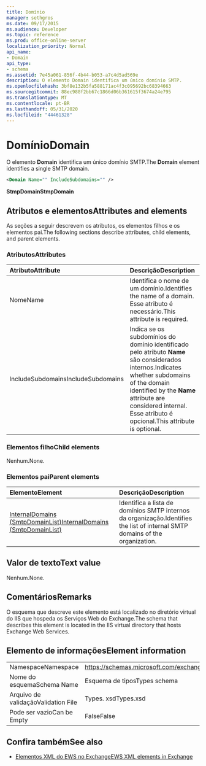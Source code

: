 ```yaml
---
title: Domínio
manager: sethgros
ms.date: 09/17/2015
ms.audience: Developer
ms.topic: reference
ms.prod: office-online-server
localization_priority: Normal
api_name:
- Domain
api_type:
- schema
ms.assetid: 7e45a061-856f-4b44-b053-a7c4d5ad569e
description: O elemento Domain identifica um único domínio SMTP.
ms.openlocfilehash: 3bf8e132b5fa588171ac4f3c095692bc68394663
ms.sourcegitcommit: 88ec988f2bb67c1866d06b361615f3674a24e795
ms.translationtype: MT
ms.contentlocale: pt-BR
ms.lasthandoff: 05/31/2020
ms.locfileid: "44461328"
---
```

# <a name="domain"></a><span data-ttu-id="9596b-103">Domínio</span><span class="sxs-lookup"><span data-stu-id="9596b-103">Domain</span></span>

<span data-ttu-id="9596b-104">O elemento **Domain** identifica um único domínio SMTP.</span><span class="sxs-lookup"><span data-stu-id="9596b-104">The **Domain** element identifies a single SMTP domain.</span></span> 
  
```xml
<Domain Name="" IncludeSubdomains="" />
```

 <span data-ttu-id="9596b-105">**StmpDomain**</span><span class="sxs-lookup"><span data-stu-id="9596b-105">**StmpDomain**</span></span>
## <a name="attributes-and-elements"></a><span data-ttu-id="9596b-106">Atributos e elementos</span><span class="sxs-lookup"><span data-stu-id="9596b-106">Attributes and elements</span></span>

<span data-ttu-id="9596b-107">As seções a seguir descrevem os atributos, os elementos filhos e os elementos pai.</span><span class="sxs-lookup"><span data-stu-id="9596b-107">The following sections describe attributes, child elements, and parent elements.</span></span>
  
### <a name="attributes"></a><span data-ttu-id="9596b-108">Atributos</span><span class="sxs-lookup"><span data-stu-id="9596b-108">Attributes</span></span>

|<span data-ttu-id="9596b-109">**Atributo**</span><span class="sxs-lookup"><span data-stu-id="9596b-109">**Attribute**</span></span>|<span data-ttu-id="9596b-110">**Descrição**</span><span class="sxs-lookup"><span data-stu-id="9596b-110">**Description**</span></span>|
|:-----|:-----|
|<span data-ttu-id="9596b-111">Nome</span><span class="sxs-lookup"><span data-stu-id="9596b-111">Name</span></span>  <br/> |<span data-ttu-id="9596b-112">Identifica o nome de um domínio.</span><span class="sxs-lookup"><span data-stu-id="9596b-112">Identifies the name of a domain.</span></span> <span data-ttu-id="9596b-113">Esse atributo é necessário.</span><span class="sxs-lookup"><span data-stu-id="9596b-113">This attribute is required.</span></span>  <br/> |
|<span data-ttu-id="9596b-114">IncludeSubdomains</span><span class="sxs-lookup"><span data-stu-id="9596b-114">IncludeSubdomains</span></span>  <br/> |<span data-ttu-id="9596b-115">Indica se os subdomínios do domínio identificado pelo atributo **Name** são considerados internos.</span><span class="sxs-lookup"><span data-stu-id="9596b-115">Indicates whether subdomains of the domain identified by the **Name** attribute are considered internal.</span></span> <span data-ttu-id="9596b-116">Esse atributo é opcional.</span><span class="sxs-lookup"><span data-stu-id="9596b-116">This attribute is optional.</span></span>  <br/> |
   
### <a name="child-elements"></a><span data-ttu-id="9596b-117">Elementos filho</span><span class="sxs-lookup"><span data-stu-id="9596b-117">Child elements</span></span>

<span data-ttu-id="9596b-118">Nenhum.</span><span class="sxs-lookup"><span data-stu-id="9596b-118">None.</span></span>
  
### <a name="parent-elements"></a><span data-ttu-id="9596b-119">Elementos pai</span><span class="sxs-lookup"><span data-stu-id="9596b-119">Parent elements</span></span>

|<span data-ttu-id="9596b-120">**Elemento**</span><span class="sxs-lookup"><span data-stu-id="9596b-120">**Element**</span></span>|<span data-ttu-id="9596b-121">**Descrição**</span><span class="sxs-lookup"><span data-stu-id="9596b-121">**Description**</span></span>|
|:-----|:-----|
|[<span data-ttu-id="9596b-122">InternalDomains (SmtpDomainList)</span><span class="sxs-lookup"><span data-stu-id="9596b-122">InternalDomains (SmtpDomainList)</span></span>](internaldomains-smtpdomainlist.md) <br/> |<span data-ttu-id="9596b-123">Identifica a lista de domínios SMTP internos da organização.</span><span class="sxs-lookup"><span data-stu-id="9596b-123">Identifies the list of internal SMTP domains of the organization.</span></span>  <br/> |
   
## <a name="text-value"></a><span data-ttu-id="9596b-124">Valor de texto</span><span class="sxs-lookup"><span data-stu-id="9596b-124">Text value</span></span>

<span data-ttu-id="9596b-125">Nenhum.</span><span class="sxs-lookup"><span data-stu-id="9596b-125">None.</span></span>
  
## <a name="remarks"></a><span data-ttu-id="9596b-126">Comentários</span><span class="sxs-lookup"><span data-stu-id="9596b-126">Remarks</span></span>

<span data-ttu-id="9596b-127">O esquema que descreve este elemento está localizado no diretório virtual do IIS que hospeda os Serviços Web do Exchange.</span><span class="sxs-lookup"><span data-stu-id="9596b-127">The schema that describes this element is located in the IIS virtual directory that hosts Exchange Web Services.</span></span>
  
## <a name="element-information"></a><span data-ttu-id="9596b-128">Elemento de informações</span><span class="sxs-lookup"><span data-stu-id="9596b-128">Element information</span></span>

|||
|:-----|:-----|
|<span data-ttu-id="9596b-129">Namespace</span><span class="sxs-lookup"><span data-stu-id="9596b-129">Namespace</span></span>  <br/> |https://schemas.microsoft.com/exchange/services/2006/types  <br/> |
|<span data-ttu-id="9596b-130">Nome do esquema</span><span class="sxs-lookup"><span data-stu-id="9596b-130">Schema Name</span></span>  <br/> |<span data-ttu-id="9596b-131">Esquema de tipos</span><span class="sxs-lookup"><span data-stu-id="9596b-131">Types schema</span></span>  <br/> |
|<span data-ttu-id="9596b-132">Arquivo de validação</span><span class="sxs-lookup"><span data-stu-id="9596b-132">Validation File</span></span>  <br/> |<span data-ttu-id="9596b-133">Types. xsd</span><span class="sxs-lookup"><span data-stu-id="9596b-133">Types.xsd</span></span>  <br/> |
|<span data-ttu-id="9596b-134">Pode ser vazio</span><span class="sxs-lookup"><span data-stu-id="9596b-134">Can be Empty</span></span>  <br/> |<span data-ttu-id="9596b-135">False</span><span class="sxs-lookup"><span data-stu-id="9596b-135">False</span></span>  <br/> |
   
## <a name="see-also"></a><span data-ttu-id="9596b-136">Confira também</span><span class="sxs-lookup"><span data-stu-id="9596b-136">See also</span></span>

- [<span data-ttu-id="9596b-137">Elementos XML do EWS no Exchange</span><span class="sxs-lookup"><span data-stu-id="9596b-137">EWS XML elements in Exchange</span></span>](ews-xml-elements-in-exchange.md)

